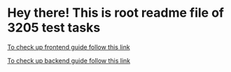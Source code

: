 # Hey there! This is root readme file of 3205 test tasks

[To check up frontend guide follow this link](./frontend/README.md)

[To check up backend guide follow this link](./backend/README.md)
